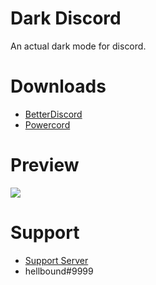 # Dark Discord
An actual dark mode for discord.

# Downloads
- [BetterDiscord](https://betterdiscord.net/ghdl?id=3132)
- [Powercord](https://github.com/zzzmario/dark-discord/blob/master/Dark%20Discord.zip?raw=true)

# Preview
<img src="https://i.imgur.com/XjXTKPL.png"/>

# Support 
- [Support Server](https://discord.gg/pCc7q4Z)
- hellbound#9999 

